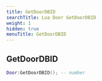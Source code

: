 ```yaml
---
title: GetDoorDBID
searchTitle: Lua Door GetDoorDBID
weight: 1
hidden: true
menuTitle: GetDoorDBID
---
```

## GetDoorDBID
```lua
Door:GetDoorDBID(); -- number
```